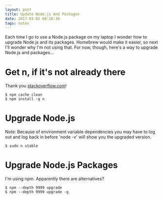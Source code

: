 ```yaml
---
layout: post
title: Update Node.js And Packages
date: 2017-03-02 08:18:30
tags: notes
---
```


Each time I go to use a Node.js package on my laptop I wonder how to upgrade Node.js and its packages. Homebrew would make it easier, so next I'll wonder why I'm not using that. For now, though, here's a way to upgrade Node.js and packages...

<!-- more -->

# Get n, if it's not already there
Thank you [stackoverflow.com](http://stackoverflow.com/questions/8191459/how-do-i-update-node-js)!

    $ npm cache clean
    $ npm install -g n

# Upgrade Node.js
Note: Because of environment variable dependencies you may have to log out and log back in before 'node -v' will show you the upgraded version.

    $ sudo n stable

# Upgrade Node.js Packages
I'm using npm. Apparently there are alternatives?

    $ npm --depth 9999 upgrade
    $ npm --depth 9999 upgrade -g
